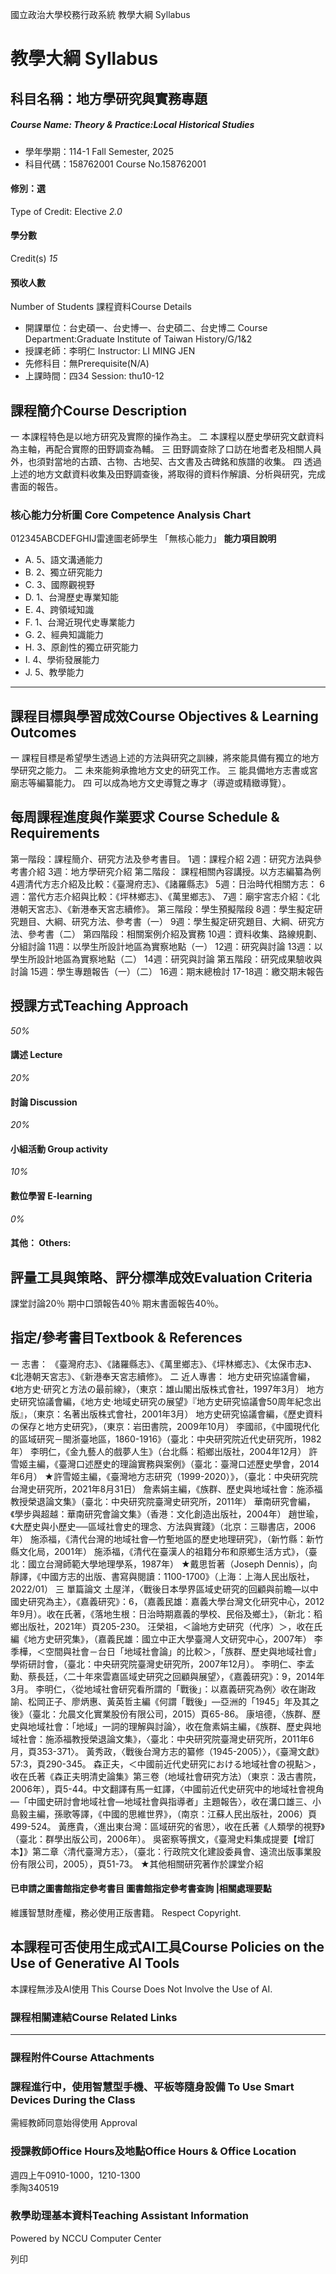 國立政治大學校務行政系統 教學大綱 Syllabus
# 教學大綱 Syllabus
##  科目名稱：地方學研究與實務專題
#####  Course Name: Theory & Practice:Local Historical Studies
  * 學年學期：114-1 Fall Semester, 2025 
  * 科目代碼：158762001 Course No.158762001


#### 修別：選
Type of Credit: Elective 
_2.0_
#### 學分數
Credit(s)
_15_
#### 預收人數
Number of Students
課程資料Course Details
  * 開課單位：台史碩一、台史博一、台史碩二、台史博二 Course Department:Graduate Institute of Taiwan History/G/1&2 
  * 授課老師：李明仁 Instructor: LI MING JEN 
  * 先修科目：無Prerequisite(N/A)
  * 上課時間：四34 Session: thu10-12


##  課程簡介Course Description
一 本課程特色是以地方研究及實際的操作為主。
二 本課程以歷史學研究文獻資料為主軸，再配合實際的田野調查為輔。
三 田野調查除了口訪在地耆老及相關人員外，也須對當地的古蹟、古物、古地契、古文書及古碑銘和族譜的收集。
四 透過上述的地方文獻資料收集及田野調查後，將取得的資料作解讀、分析與研究，完成書面的報告。
###  核心能力分析圖 Core Competence Analysis Chart
012345ABCDEFGHIJ雷達圖老師學生
「無核心能力」 
**能力項目說明**
  * A. 5、語文溝通能力
  * B. 2、獨立研究能力
  * C. 3、國際觀視野
  * D. 1、台灣歷史專業知能
  * E. 4、跨領域知識
  * F. 1、台灣近現代史專業能力
  * G. 2、經典知識能力
  * H. 3、原創性的獨立研究能力
  * I. 4、學術發展能力
  * J. 5、教學能力


* * *
##  課程目標與學習成效Course Objectives & Learning Outcomes 
一 課程目標是希望學生透過上述的方法與研究之訓練，將來能具備有獨立的地方學研究之能力。
二 未來能夠承擔地方文史的研究工作。
三 能具備地方志書或宮廟志等編纂能力。
四 可以成為地方文史導覽之專才（導遊或精緻導覽）。
##  每周課程進度與作業要求 Course Schedule & Requirements
第一階段：課程簡介、研究方法及參考書目。
1週：課程介紹
2週：研究方法與參考書介紹 
3週：地方學研究介紹
第二階段： 課程相關內容講授。以方志編纂為例
4週清代方志介紹及比較：《臺灣府志》、《諸羅縣志》
5週：日治時代相關方志：
6週：當代方志介紹與比較：《坪林鄉志》、《萬里鄉志》、
7週：廟宇宮志介紹：《北港朝天宮志》、《新港奉天宮志續修》。
第三階段：學生預擬階段
8週：學生擬定研究題目、大綱、研究方法、參考書（一）
9週：學生擬定研究題目、大綱、研究方法、參考書（二）
第四階段：相關案例介紹及實務
10週：資料收集、路線規劃、分組討論 
11週：以學生所設計地區為實察地點（一） 
12週：研究與討論 
13週：以學生所設計地區為實察地點（二） 
14週：研究與討論
第五階段：研究成果驗收與討論
15週：學生專題報告（一）（二）
16週：期末總檢討
17-18週：繳交期末報告
##  授課方式Teaching Approach
_50%_
####  講述 Lecture
_20%_
####  討論 Discussion
_20%_
####  小組活動 Group activity
_10%_
####  數位學習 E-learning
_0%_
####  其他： Others:
##  評量工具與策略、評分標準成效Evaluation Criteria
課堂討論20％
期中口頭報告40％
期末書面報告40％。
##  指定/參考書目Textbook & References
一 志書：
《臺灣府志》、《諸羅縣志》、《萬里鄉志》、《坪林鄉志》、《太保市志》、《北港朝天宮志》、《新港奉天宮志續修》。
二 近人專書：
地方史研究協議會編，《地方史‧研究と方法の最前線》，（東京：雄山閣出版株式會社，1997年3月）
地方史研究協議會編，《地方史‧地域史研究の展望》『地方史研究協議會50周年紀念出版』，（東京：名著出版株式會社，2001年3月）
地方史研究協議會編，《歷史資料の保存と地方史研究》，（東京：岩田書院，2009年10月）
李國祁，《中國現代化的區域研究－閩浙臺地區，1860-1916》（臺北：中央研究院近代史研究所，1982年）
李明仁，《金九藝人的戲夢人生》（台北縣：稻鄉出版社，2004年12月）
許雪姬主編，《臺灣口述歷史的理論實務與案例》（臺北：臺灣口述歷史學會，2014年6月）
★許雪姬主編，《臺灣地方志研究（1999-2020）》，（臺北：中央研究院台灣史研究所，2021年8月31日）
詹素娟主編，《族群、歷史與地域社會：施添福教授榮退論文集》（臺北：中央研究院臺灣史研究所，2011年）
華南研究會編，《學步與超越：華南研究會論文集》（香港：文化創造出版社，2004年）
趙世瑜，《大歷史與小歷史──區域社會史的理念、方法與實踐》（北京：三聯書店，2006年）
施添福，《清代台灣的地域社會—竹塹地區的歷史地理研究》，（新竹縣：新竹縣文化局，2001年）
施添福，《清代在臺漢人的祖籍分布和原鄉生活方式》，（臺北：國立台灣師範大學地理學系，1987年）
★戴思哲著（Joseph Dennis），向靜譯，《中國方志的出版、書寫與閱讀：1100-1700》（上海：上海人民出版社，2022/01）
三 單篇論文
土屋洋，〈戰後日本學界區域史研究的回顧與前瞻—以中國史研究為主〉，《嘉義研究》：6，（嘉義民雄：嘉義大學台灣文化研究中心，2012年9月）。收在氏著，《落地生根：日治時期嘉義的學校、民俗及鄉土》，（新北：稻鄉出版社，2021年）頁205-230。
汪榮祖，＜論地方史研究（代序）＞，收在氏編《地方史研究集》，（嘉義民雄：國立中正大學臺灣人文研究中心，2007年）
李季樺，＜空間與社會－台日「地域社會論」的比較＞，「族群、歷史與地域社會」學術研討會，（臺北：中央研究院臺灣史研究所，2007年12月）。
李明仁、李孟勳、蔡長廷，〈二十年來雲嘉區域史研究之回顧與展望〉，《嘉義研究》：9，2014年3月。
李明仁，〈從地域社會研究看所謂的「戰後」：以嘉義研究為例〉收在謝政諭、松岡正子、廖炳惠、黃英哲主編《何謂「戰後」—亞洲的「1945」年及其之後》（臺北：允晨文化實業股份有限公司，2015）頁65-86。
康培德，〈族群、歷史與地域社會：「地域」一詞的理解與討論〉，收在詹素娟主編，《族群、歷史與地域社會：施添福教授榮退論文集》，〈臺北：中央研究院臺灣史研究所，2011年6月，頁353-371〉。
黃秀政，〈戰後台灣方志的纂修（1945-2005）〉，《臺灣文獻》57:3，頁290-345。
森正夫，＜中國前近代史研究における地域社會の視點＞，收在氏著《森正夫明清史論集》第三卷（地域社會研究方法）（東京：汲古書院，2006年），頁5-44。中文翻譯有馬一虹譯，〈中國前近代史研究中的地域社會視角—「中國史研討會地域社會—地域社會與指導者」主題報告〉，收在溝口雄三、小島毅主編，孫歌等譯，《中國的思維世界》，（南京：江蘇人民出版社，2006）頁499-524。
黃應貴，〈進出東台灣：區域研究的省思〉，收在氏著《人類學的視野》（臺北：群學出版公司，2006年）。
吳密察等撰文，《臺灣史料集成提要【增訂本】》第二章〈清代臺灣方志〉，（臺北：行政院文化建設委員會、遠流出版事業股份有限公司，2005），頁51-73。
★其他相關研究著作於課堂介紹
####  已申請之圖書館指定參考書目  圖書館指定參考書查詢 |相關處理要點
維護智慧財產權，務必使用正版書籍。 Respect Copyright.
##  本課程可否使用生成式AI工具Course Policies on the Use of Generative AI Tools
本課程無涉及AI使用 This Course Does Not Involve the Use of AI.
###  課程相關連結Course Related Links
* * *
###  課程附件Course Attachments
###  課程進行中，使用智慧型手機、平板等隨身設備 To Use Smart Devices During the Class
需經教師同意始得使用  Approval
###  授課教師Office Hours及地點Office Hours & Office Location
週四上午0910-1000，1210-1300  
季陶340519 
###  教學助理基本資料Teaching Assistant Information
Powered by NCCU Computer Center
  
列印
